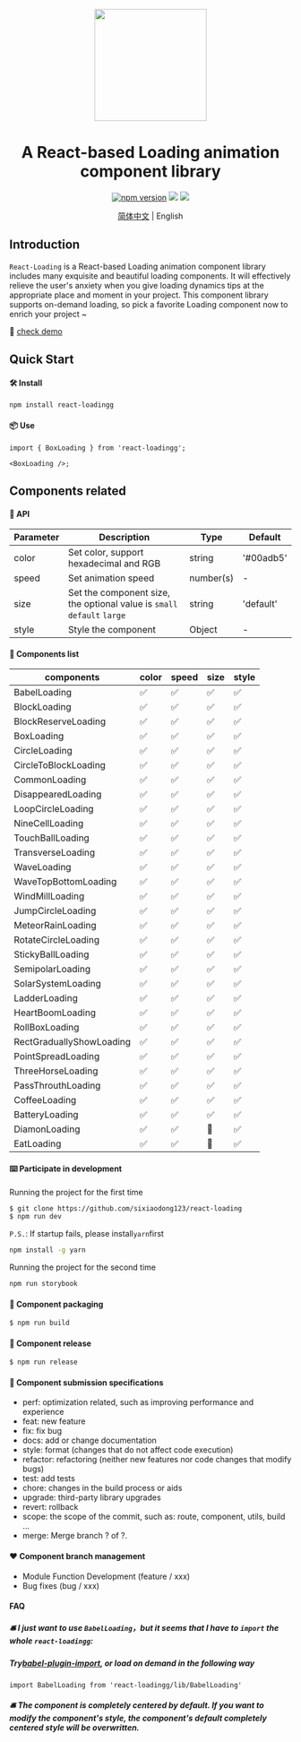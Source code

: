 <p align="center">
  <a href="https://github.com/sixiaodong123/react-loading">
    <img width="200" src="https://github.com/sixiaodong123/react-loading/blob/master/logo.png">
  </a>
</p>

<h1 align="center">A React-based Loading animation component library</h1>
<div align="center">

[![npm version](https://img.shields.io/npm/v/react-loading)](https://www.npmjs.com/package/react-loadingg) [![](https://img.shields.io/github/license/sixiaodong123/react-loading)](https://github.com/sixiaodong123/react-loading/blob/master/LICENSE) [![](https://img.shields.io/npm/dm/react-loadingg)](https://www.npmjs.com/package/react-loadingg)

[简体中文](https://github.com/sixiaodong123/react-loading/blob/master/README-zh-Hans.md) &#124; English

</div>



## Introduction

`React-Loading` is a React-based Loading animation component library includes many exquisite and beautiful loading components. It will effectively relieve the user's anxiety when you give loading dynamics tips at the appropriate place and moment in your project. This component library supports on-demand loading, so pick a favorite Loading component now to enrich your project ~


🎉 [check demo](http://139.196.82.33:8080/iframe.html?id=demo--demo)
## Quick Start

#### 🛠 Install

```
npm install react-loadingg
```

#### 📦 Use

```
import { BoxLoading } from 'react-loadingg';

<BoxLoading />;
```

## Components related

#### 📕 API

| Parameter          |  Description        | Type          | Default  |
| ------------ | ------------ | ------------ | ------------ |
| color  | Set color, support hexadecimal and RGB | string  |  '#00adb5' |
| speed  | Set animation speed  | number(s)  | - |
| size   | Set the component size, the optional value is `small` `default` `large`  | string  |  'default' |
| style  | Style the component  | Object  |  - |

#### 📝 Components list

| components           | color | speed | size  | style | 
| -------------------- | ----- | ----- | ----- | ----- | 
| BabelLoading         | ✅    | ✅    | ✅   | ✅    |
| BlockLoading         | ✅    | ✅    | ✅   | ✅    | 
| BlockReserveLoading  | ✅    | ✅    | ✅   | ✅    | 
| BoxLoading           | ✅    | ✅    | ✅   | ✅    | 
| CircleLoading        | ✅    | ✅    | ✅   | ✅    | 
| CircleToBlockLoading | ✅    | ✅    | ✅   | ✅    | 
| CommonLoading        | ✅    | ✅    | ✅   | ✅    | 
| DisappearedLoading   | ✅    | ✅    | ✅   | ✅    | 
| LoopCircleLoading    | ✅    | ✅    | ✅   | ✅    | 
| NineCellLoading      | ✅    | ✅    | ✅   | ✅    | 
| TouchBallLoading     | ✅    | ✅    | ✅   | ✅    | 
| TransverseLoading    | ✅    | ✅    | ✅   | ✅    | 
| WaveLoading          | ✅    | ✅    | ✅   | ✅    | 
| WaveTopBottomLoading | ✅    | ✅    | ✅   | ✅    | 
| WindMillLoading      | ✅    | ✅    | ✅   | ✅    | 
| JumpCircleLoading    | ✅    | ✅    | ✅   | ✅    | 
| MeteorRainLoading    | ✅    | ✅    | ✅   | ✅    | 
| RotateCircleLoading  | ✅    | ✅    | ✅   | ✅    | 
| StickyBallLoading    | ✅    | ✅    | ✅   | ✅    | 
| SemipolarLoading     | ✅    | ✅    | ✅   | ✅    | 
| SolarSystemLoading   | ✅    | ✅    | ✅   | ✅    |
| LadderLoading        | ✅    | ✅    | ✅   | ✅    |
| HeartBoomLoading     | ✅    | ✅    | ✅   | ✅    |
| RollBoxLoading       | ✅    | ✅    | ✅   | ✅    |
| RectGraduallyShowLoading   | ✅    | ✅    | ✅   | ✅    |
| PointSpreadLoading   | ✅    | ✅    | ✅   | ✅    |
| ThreeHorseLoading   | ✅    | ✅    | ✅   | ✅    |
| PassThrouthLoading   | ✅    | ✅    | ✅   | ✅    |
| CoffeeLoading   | ✅    | ✅    | ✅   | ✅    |
| BatteryLoading   | ✅    | ✅    | ✅   | ✅    |
| DiamonLoading   | ✅    | ✅    |  🔨  | ✅    |
| EatLoading   | ✅    | ✅    |  🔨  | ✅    |
#### ⌨️ Participate in development

Running the project for the first time
```bash
$ git clone https://github.com/sixiaodong123/react-loading
$ npm run dev
```

`P.S.`: If startup fails, please install`yarn`first
```bash
npm install -g yarn
```

Running the project for the second time

```bash
npm run storybook
```

#### 🔨 Component packaging

```bash
$ npm run build
```

#### 🎉 Component release

```bash
$ npm run release
```

#### 🤝 Component submission specifications

- perf: optimization related, such as improving performance and experience
- feat: new feature
- fix: fix bug
- docs: add or change documentation
- style: format (changes that do not affect code execution)
- refactor: refactoring (neither new features nor code changes that modify bugs)
- test: add tests
- chore: changes in the build process or aids
- upgrade: third-party library upgrades
- revert: rollback
- scope: the scope of the commit, such as: route, component, utils, build ...
- merge: Merge branch ? of ?.

#### ❤️ Component branch management

- Module Function Development (feature / xxx)
- Bug fixes (bug / xxx)

#### FAQ
##### 🛎 I just want to use ```BabelLoading```，but it seems that I have to `import` the whole `react-loadingg`:
##### Try[babel-plugin-import](https://github.com/ant-design/babel-plugin-import), or load on demand in the following way
```
import BabelLoading from 'react-loadingg/lib/BabelLoading'
```
  
##### 🛎 The component is completely centered by default. If you want to modify the component's style, the component's default completely centered style will be overwritten.
